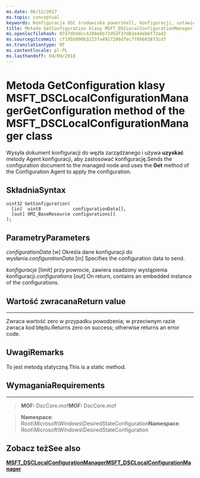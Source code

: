 ```yaml
---
ms.date: 06/12/2017
ms.topic: conceptual
keywords: Konfiguracja DSC środowiska powershell, konfiguracji, ustawienia
title: Metoda GetConfiguration klasy MSFT_DSCLocalConfigurationManager
ms.openlocfilehash: 07d7db9dcc4288e6b72d5df37d82e44eb6f72ad2
ms.sourcegitcommit: cf195b090b3223fa4917206dfec7f0b603873cdf
ms.translationtype: MT
ms.contentlocale: pl-PL
ms.lasthandoff: 04/09/2018
---
```

# <a name="getconfiguration-method-of-the-msftdsclocalconfigurationmanager-class"></a><span data-ttu-id="ef038-103">Metoda GetConfiguration klasy MSFT_DSCLocalConfigurationManager</span><span class="sxs-lookup"><span data-stu-id="ef038-103">GetConfiguration method of the MSFT_DSCLocalConfigurationManager class</span></span>

<span data-ttu-id="ef038-104">Wysyła dokument konfiguracji do węzła zarządzanego i używa **uzyskać** metody Agent konfiguracji, aby zastosować konfigurację.</span><span class="sxs-lookup"><span data-stu-id="ef038-104">Sends the configuration document to the managed node and uses the **Get** method of the Configuration Agent to apply the configuration.</span></span>

<a name="syntax"></a><span data-ttu-id="ef038-105">Składnia</span><span class="sxs-lookup"><span data-stu-id="ef038-105">Syntax</span></span>
------

```mof
uint32 GetConfiguration(
  [in]  uint8            configurationData[],
  [out] OMI_BaseResource configurations[]
);
```

<a name="parameters"></a><span data-ttu-id="ef038-106">Parametry</span><span class="sxs-lookup"><span data-stu-id="ef038-106">Parameters</span></span>
----------

<span data-ttu-id="ef038-107">*configurationData* \[w\] Określa dane konfiguracji do wysłania.</span><span class="sxs-lookup"><span data-stu-id="ef038-107">*configurationData* \[in\] Specifies the configuration data to send.</span></span>

<span data-ttu-id="ef038-108">*konfiguracje* \[limit\] przy powrocie, zawiera osadzony wystąpienia konfiguracji.</span><span class="sxs-lookup"><span data-stu-id="ef038-108">*configurations* \[out\] On return, contains an embedded instance of the configurations.</span></span>

## <a name="return-value"></a><span data-ttu-id="ef038-109">Wartość zwracana</span><span class="sxs-lookup"><span data-stu-id="ef038-109">Return value</span></span>
------------

<span data-ttu-id="ef038-110">Zwraca wartość zero w przypadku powodzenia; w przeciwnym razie zwraca kod błędu.</span><span class="sxs-lookup"><span data-stu-id="ef038-110">Returns zero on success; otherwise returns an error code.</span></span>

## <a name="remarks"></a><span data-ttu-id="ef038-111">Uwagi</span><span class="sxs-lookup"><span data-stu-id="ef038-111">Remarks</span></span>

<span data-ttu-id="ef038-112">To jest metodą statyczną.</span><span class="sxs-lookup"><span data-stu-id="ef038-112">This is a static method.</span></span>

## <a name="requirements"></a><span data-ttu-id="ef038-113">Wymagania</span><span class="sxs-lookup"><span data-stu-id="ef038-113">Requirements</span></span>
------------
><span data-ttu-id="ef038-114">**MOF:** DscCore.mof</span><span class="sxs-lookup"><span data-stu-id="ef038-114">**MOF:** DscCore.mof</span></span>

><span data-ttu-id="ef038-115">**Namespace**: Root\Microsoft\Windows\DesiredStateConfiguration</span><span class="sxs-lookup"><span data-stu-id="ef038-115">**Namespace**: Root\Microsoft\Windows\DesiredStateConfiguration</span></span>


## <a name="see-also"></a><span data-ttu-id="ef038-116">Zobacz też</span><span class="sxs-lookup"><span data-stu-id="ef038-116">See also</span></span>


[<span data-ttu-id="ef038-117">**MSFT_DSCLocalConfigurationManager**</span><span class="sxs-lookup"><span data-stu-id="ef038-117">**MSFT_DSCLocalConfigurationManager**</span></span>](msft-dsclocalconfigurationmanager.md)